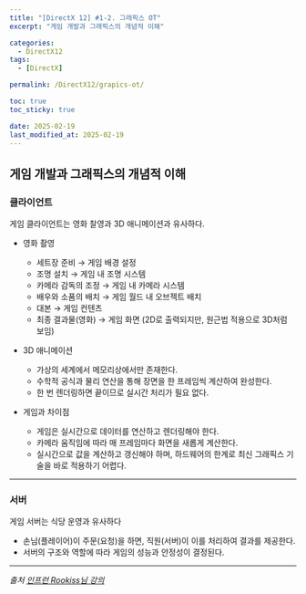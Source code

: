 ```yaml
---
title: "[DirectX 12] #1-2. 그래픽스 OT"
excerpt: "게임 개발과 그래픽스의 개념적 이해"

categories:
  - DirectX12
tags:
  - [DirectX]

permalink: /DirectX12/grapics-ot/

toc: true
toc_sticky: true

date: 2025-02-19
last_modified_at: 2025-02-19
---
```


## 게임 개발과 그래픽스의 개념적 이해

### 클라이언트

게임 클라이언트는 영화 찰영과 3D 애니메이션과 유사하다. 

- 영화 촬영
	- 세트장 준비 → 게임 배경 설정
	- 조명 설치 → 게임 내 조명 시스템
	- 카메라 감독의 조정 → 게임 내 카메라 시스템
	- 배우와 소품의 배치 → 게임 월드 내 오브젝트 배치
	- 대본 → 게임 컨텐츠
	- 최종 결과물(영화) → 게임 화면 (2D로 출력되지만, 원근법 적용으로 3D처럼 보임)

- 3D 애니메이션
	- 가상의 세계에서 메모리상에서만 존재한다.
	- 수학적 공식과 물리 연산을 통해 장면을 한 프레임씩 계산하여 완성한다.
	- 한 번 렌더링하면 끝이므로 실시간 처리가 필요 없다.

- 게임과 차이점
	- 게임은 실시간으로 데이터를 연산하고 렌더링해야 한다.
	- 카메라 움직임에 따라 매 프레임마다 화면을 새롭게 계산한다.
	- 실시간으로 값을 계산하고 갱신해야 하며, 하드웨어의 한계로 최신 그래픽스 기술을 바로 적용하기 어렵다.

---

### 서버

게임 서버는 식당 운영과 유사하다

- 손님(플레이어)이 주문(요청)을 하면, 직원(서버)이 이를 처리하여 결과를 제공한다.
- 서버의 구조와 역할에 따라 게임의 성능과 안정성이 결정된다.

---

*출처* 
*[인프런 Rookiss님 강의](https://www.inflearn.com/course/%EC%96%B8%EB%A6%AC%EC%96%BC-3d-mmorpg-2/dashboard)*